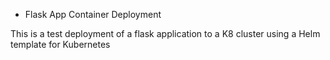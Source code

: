 * Flask App Container Deployment

This is a test deployment of a flask application to a K8 cluster using a Helm template for Kubernetes

